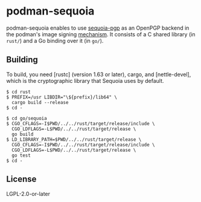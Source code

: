 # podman-sequoia

podman-sequoia enables to use [sequoia-pgp] as an OpenPGP backend in
the podman's image signing [mechanism]. It consists of a C shared
library (in `rust/`) and a Go binding over it (in `go/`).

## Building

To build, you need [rustc] (version 1.63 or later), cargo, and
[nettle-devel], which is the cryptographic library that Sequoia uses
by default.

```
$ cd rust
$ PREFIX=/usr LIBDIR="\${prefix}/lib64" \
  cargo build --release
$ cd -
```

```
$ cd go/sequoia
$ CGO_CFLAGS=-I$PWD/../../rust/target/release/include \
  CGO_LDFLAGS=-L$PWD/../../rust/target/release \
  go build
$ LD_LIBRARY_PATH=$PWD/../../rust/target/release \
  CGO_CFLAGS=-I$PWD/../../rust/target/release/include \
  CGO_LDFLAGS=-L$PWD/../../rust/target/release \
  go test
$ cd -
```

## License

LGPL-2.0-or-later

[sequoia-pgp]: https://sequoia-pgp.org/
[mechanism]: https://pkg.go.dev/github.com/containers/image/v5@v5.30.0/signature#SigningMechanism
